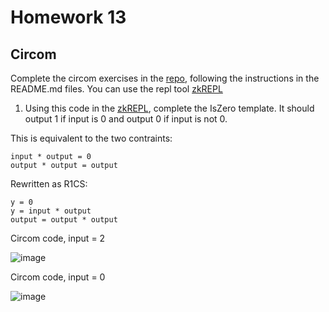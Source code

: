 # Homework 13
## Circom

Complete the circom exercises in the [repo](https://github.com/ExtropyIO/ZeroKnowledgeBootcamp/tree/main/circom), following the instructions in the README.md files.
You can use the repl tool [zkREPL](https://zkrepl.dev/)

1. Using this code in the [zkREPL](https://zkrepl.dev/), complete the IsZero template. It should output 1 if input is 0 and output 0 if input is not 0.

This is equivalent to the two contraints:

```
input * output = 0
output * output = output
```

Rewritten as R1CS:

```
y = 0
y = input * output
output = output * output
```

Circom code, input = 2

![image](https://github.com/BigBangInfinity/Encode_ZKBootcamp_Homework/assets/37957341/9348f59e-a81d-405b-9611-3c2d5e02261c)

Circom code, input = 0

![image](https://github.com/BigBangInfinity/Encode_ZKBootcamp_Homework/assets/37957341/5aecc6f4-eb8f-49fb-87bb-9c435c5d3e9c)

